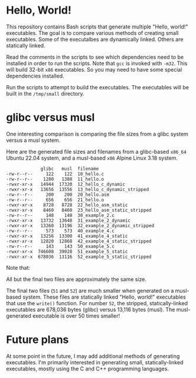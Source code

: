 # Hello, World!

This repository contains Bash scripts that generate multiple "Hello, world!" executables.  The goal is to compare various methods of creating small executables.  Some of the executalbes are dynamically linked.  Others are statically linked.

Read the comments in the scripts to see which dependencies need to be installed in order to run the scripts.  Note that `gcc` is invoked with `-m32`.  This will build 32-bit `x86` executables.  So you may need to have some special dependencies installed.

Run the scripts to attempt to build the executables.  The executables will be built in the `/tmp/small` directory.

# glibc versus musl

One interesting comparison is comparing the file sizes from a glibc system versus a musl system.

Here are the generated file sizes and filenames from a glibc-based `x86_64` Ubuntu 22.04 system, and a musl-based `x86` Alpine Linux 3.18 system.

```
             glibc   musl  filename
-rw-r--r--     122    122  10_hello.c
-rw-r--r--    1280   1388  11_hello.o
-rwxr-xr-x   14944  17320  12_hello_c_dynamic
-rwxr-xr-x   13656  13556  13_hello_c_dynamic_stripped
-rw-r--r--     200    200  20_hello.asm
-rw-r--r--     656    656  21_hello.o
-rwxr-xr-x    8728   8728  22_hello_asm_static
-rwxr-xr-x    8460   8460  23_hello_asm_static_stripped
-rw-r--r--     148    148  30_example_2.c
-rwxr-xr-x   13732  13648  31_example_2_dynamic
-rwxr-xr-x   13260  13196  32_example_2_dynamic_stripped
-rw-r--r--     573    573  40_example_4.c
-rwxr-xr-x   13256  13300  41_example_4_static
-rwxr-xr-x   12820  12868  42_example_4_static_stripped
-rw-r--r--     143    143  50_example_5.c
-rwxr-xr-x  746608  39028  51_example_5_static
-rwxr-xr-x  678036  13116  52_example_5_static_stripped
```

Note that:

All but the final two files are approximately the same size.

The final two files (`51` and `52`) are much smaller when generated on a musl-based system.  These files are statically linked "Hello, world!" executables that use the `write()` function.  For number `52`, the stripped, statically-linked executables are 678,036 bytes (glibc) versus 13,116 bytes (musl).  The musl-generated executable is over 50 times smaller!

# Future plans

At some point in the future, I may add additional methods of generating executables.  I'm primarily interested in generating small, statically-linked executables, mostly using the C and C++ programming languages.
